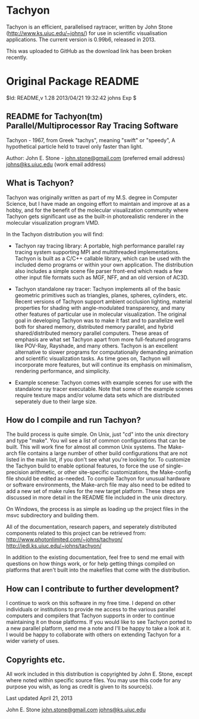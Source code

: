 # Tachyon

Tachyon is an efficient, parallelised raytracer, written by John Stone (http://www.ks.uiuc.edu/~johns/) for use in scientific visualisation applications. The current version is 0.99b6, released in 2013.

This was uploaded to GitHub as the download link has been broken recently.

# Original Package README

$Id: README,v 1.28 2013/04/21 19:32:42 johns Exp $

README for Tachyon(tm) Parallel/Multiprocessor Ray Tracing Software
-------------------------------------------------------------------
Tachyon - 1967, from Greek "tachys", meaning "swift" or "speedy",
          A hypothetical particle held to travel only faster than light.

Author: John E. Stone - john.stone@gmail.com (preferred email address) 
                        johns@ks.uiuc.edu    (work email address)

What is Tachyon?
----------------
  Tachyon was originally written as part of my M.S. degree in Computer Science, 
  but I have made an ongoing effort to maintain and improve at as a
  hobby, and for the benefit of the molecular visualization community where
  Tachyon gets significant use as the built-in photorealistic renderer in 
  the molecular visualization program VMD.

  In the Tachyon distribution you will find:  

  - Tachyon ray tracing library:
    A portable, high performance parallel ray tracing system supporting 
    MPI and multithreaded implementations.  Tachyon is built as a 
    C/C++ callable library, which can be used with the included demo 
    programs or within your own application.  The distribution 
    also includes a simple scene file parser front-end which reads 
    a few other input file formats such as MGF, NFF, and an old
    version of AC3D.

  - Tachyon standalone ray tracer:
    Tachyon implements all of the basic geometric primitives such as
    triangles, planes, spheres, cylinders, etc.  Recent versions of
    Tachyon support ambient occlusion lighting, material properties
    for shading with angle-modulated transparency, and many other
    features of particular use in molecular visualization. 
    The original goal in developing Tachyon was to make it fast 
    and to parallelize well both for shared memory, distributed
    memory parallel, and hybrid shared/distributed memory parallel
    computers.  These areas of emphasis are what set Tachyon apart 
    from more full-featured programs like POV-Ray, Rayshade, and 
    many others.  Tachyon is an excellent alternative to slower 
    programs for computationally demanding animation and 
    scientific visualization tasks.  As time goes on, Tachyon will 
    incorporate more features, but will continue its emphasis on 
    minimalism, rendering performance, and simplicity.

  - Example scenese:
    Tachyon comes with example scenes for use with the 
    standalone ray tracer executable.  Note that some of
    the example scenes require texture maps and/or volume data sets
    which are distributed seperately due to their large size.

How do I compile and run Tachyon?
---------------------------------
  The build process is quite simple.  On Unix, just "cd" into the 
  unix directory and type "make".  You wil see a list of common
  configurations that can be built.  This will work fine for almost 
  all common Unix systems.  The Make-arch file contains a large
  number of other build configurations that are not listed 
  in the main list, if you don't see what you're looking for.
  To customize the Tachyon build to enable optional features,
  to force the use of single-precision arithmetic, or other 
  site-specific customizations, the Make-config file should be
  edited as-needed.
  To compile Tachyon for unusual hardware or software environments,
  the Make-arch file may also need to be edited to add a new
  set of make rules for the new target platform.
  These steps are discussed in more detail in the README file 
  included in the unix directory. 

  On Windows, the process is as simple as loading up the project files
  in the msvc subdirectory and building them.

  All of the documentation, research papers, and seperately distributed
  components related to this project can be retrieved from:
    http://www.photonlimited.com/~johns/tachyon/
    http://jedi.ks.uiuc.edu/~johns/tachyon/
 
  In addition to the existing documentation, feel free to send me email
  with questions on how things work, or for help getting things compiled
  on platforms that aren't built into the makefiles that come with the
  distribution.

How can I contribute to further development?
--------------------------------------------
  I continue to work on this software in my free time.  I depend
  on other individuals or institutions to provide me access to 
  the various parallel computers and compilers that Tachyon supports 
  in order to continue maintaining it on those platforms.  If you
  would like to see Tachyon ported to a new parallel platform,
  send me a note and I'll be happy to take a look at it.
  I would be happy to collaborate with others on extending 
  Tachyon for a wider variety of uses. 

Copyrights etc.
---------------
  All work included in this distribution is copyrighted by John E. Stone,
  except where noted within specific source files.  You may use this code
  for any purpose you wish, as long as credit is given to its source(s). 

Last updated April 21, 2013

   John E. Stone
   john.stone@gmail.com
   johns@ks.uiuc.edu
